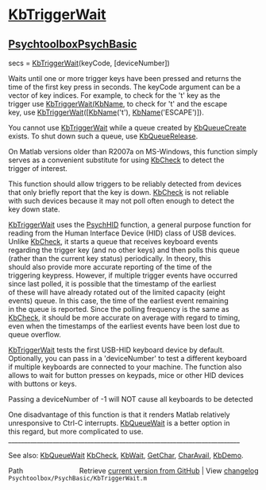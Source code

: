 # [KbTriggerWait](KbTriggerWait)
## [Psychtoolbox](Psychtoolbox)[PsychBasic](PsychBasic)

secs = [KbTriggerWait](KbTriggerWait)(keyCode, [deviceNumber])  
  
Waits until one or more trigger keys have been pressed and returns the  
time of the first key press in seconds. The keyCode argument can be a  
vector of key indices. For example, to check for the 't' key as the  
trigger use [KbTriggerWait](KbTriggerWait)[(KbName]((KbName)('t')), to check for 't' and the escape  
key, use [KbTriggerWait](KbTriggerWait)([[KbName](KbName)('t'), [KbName](KbName)('ESCAPE')]).  
  
You cannot use [KbTriggerWait](KbTriggerWait) while a queue created by [KbQueueCreate](KbQueueCreate)  
exists. To shut down such a queue, use [KbQueueRelease](KbQueueRelease).  
  
On Matlab versions older than R2007a on MS-Windows, this function simply  
serves as a convenient substitute for using [KbCheck](KbCheck) to detect the  
trigger of interest.  
  
This function should allow triggers to be reliably detected from devices  
that only briefly report that the key is down. [KbCheck](KbCheck) is not reliable  
with such devices because it may not poll often enough to detect the  
key down state.  
  
[KbTriggerWait](KbTriggerWait) uses the [PsychHID](PsychHID) function, a general purpose function for  
reading from the Human Interface Device (HID) class of USB devices.  
Unlike [KbCheck](KbCheck), it starts a queue that receives keyboard events  
regarding the trigger key (and no other keys) and then polls this queue  
(rather than the current key status) periodically. In theory, this  
should also provide more accurate reporting of the time of the  
triggering keypress. However, if multiple trigger events have occurred  
since last polled, it is possible that the timestamp of the earliest  
of these will have already rotated out of the limited capacity (eight  
events) queue. In this case, the time of the earliest event remaining  
in the queue is reported. Since the polling frequency is the same as  
[KbCheck](KbCheck), it should be more accurate on average with regard to timing,  
even when the timestamps of the earliest events have been lost due to  
queue overflow.  
  
[KbTriggerWait](KbTriggerWait) tests the first USB-HID keyboard device by default.  
Optionally, you can pass in a 'deviceNumber' to test a different keyboard  
if multiple keyboards are connected to your machine. The function also  
allows to wait for button presses on keypads, mice or other HID devices  
with buttons or keys.  
  
Passing a deviceNumber of -1 will NOT cause all keyboards to be detected  
  
One disadvantage of this function is that it renders Matlab relatively  
unresponsive to Ctrl-C interrupts. [KbQueueWait](KbQueueWait) is a better option in  
this regard, but more complicated to use.  
\_\_\_\_\_\_\_\_\_\_\_\_\_\_\_\_\_\_\_\_\_\_\_\_\_\_\_\_\_\_\_\_\_\_\_\_\_\_\_\_\_\_\_\_\_\_\_\_\_\_\_\_\_\_\_\_\_\_\_\_\_\_\_\_\_\_\_\_\_\_\_\_\_  
  
See also: [KbQueueWait](KbQueueWait) [KbCheck](KbCheck), [KbWait](KbWait), [GetChar](GetChar), [CharAvail](CharAvail), [KbDemo](KbDemo).  




<div class="code_header" style="text-align:right;">
  <span style="float:left;">Path&nbsp;&nbsp;</span> <span class="counter">Retrieve <a href=
  "https://raw.github.com/Psychtoolbox-3/Psychtoolbox-3/beta/Psychtoolbox/PsychBasic/KbTriggerWait.m">current version from GitHub</a> | View <a href=
  "https://github.com/Psychtoolbox-3/Psychtoolbox-3/commits/beta/Psychtoolbox/PsychBasic/KbTriggerWait.m">changelog</a></span>
</div>
<div class="code">
  <code>Psychtoolbox/PsychBasic/KbTriggerWait.m</code>
</div>

